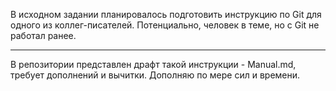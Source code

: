 В исходном задании планировалось подготовить инструкцию по Git для одного из коллег-писателей.
Потенциально, человек в теме, но с Git не работал ранее.
______________________________________________________________
В репозитории представлен драфт такой инструкции - Manual.md, требует дополнений и вычитки. Дополняю по мере сил и времени.
